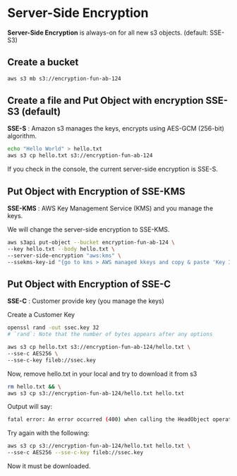 # Server-Side Encryption

**Server-Side Encryption** is always-on for all new s3 objects. (default: SSE-S3)

## Create a bucket

```sh
aws s3 mb s3://encryption-fun-ab-124
```

## Create a file and Put Object with encryption SSE-S3 (default)

**SSE-S** : Amazon s3 manages the keys, encrypts using AES-GCM (256-bit) algorithm.

```sh
echo "Hello World" > hello.txt
aws s3 cp hello.txt s3://encryption-fun-ab-124
```

If you check in the console, the current server-side encryption is SSE-S.

## Put Object with Encryption of SSE-KMS

**SSE-KMS** : AWS Key Management Service (KMS) and you manage the keys.

We will change the server-side encryption to SSE-KMS.

```sh
aws s3api put-object --bucket encryption-fun-ab-124 \
--key hello.txt --body hello.txt \
--server-side-encryption "aws:kms" \
--ssekms-key-id "{go to kms > AWS managed kkeys and copy & paste 'Key Id' of the alias, aws/s3}"
```

## Put Object with Encryption of SSE-C

**SSE-C** : Customer provide key (you manage the keys)

Create a Customer Key

```sh
openssl rand -out ssec.key 32 
# `rand`: Note that the number of bytes appears after any options
```

```sh
aws s3 cp hello.txt s3://encryption-fun-ab-124/hello.txt \
--sse-c AES256 \
--sse-c-key fileb://ssec.key
```

Now, remove hello.txt in your local and try to download it from s3

```sh
rm hello.txt && \
aws s3 cp s3://encryption-fun-ab-124/hello.txt hello.txt
```

Output will say:

```sh
fatal error: An error occurred (400) when calling the HeadObject operation: Bad Request
```

Try again with the following:

```sh
aws s3 cp s3://encryption-fun-ab-124/hello.txt hello.txt \
--sse-c AES256 --sse-c-key fileb://ssec.key
```

Now it must be downloaded.
